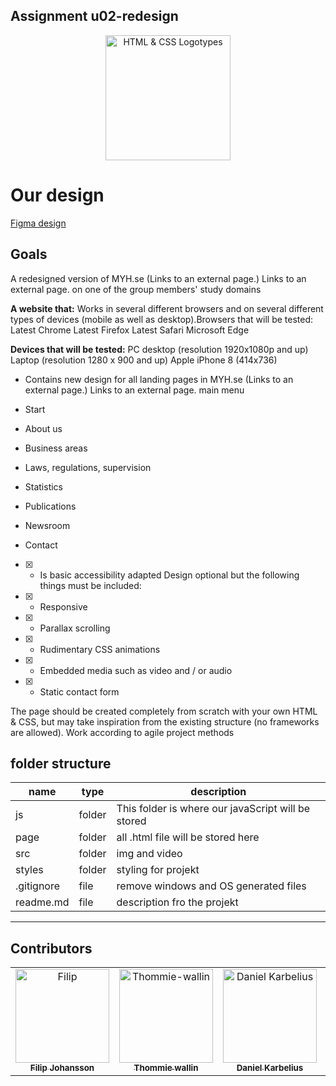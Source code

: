 ## Assignment u02-redesign

<div  align="center">
<img  width="200"  src="https://miro.medium.com/max/792/1*lJ32Bl-lHWmNMUSiSq17gQ.png"  alt="HTML & CSS Logotypes">
</div>

# Our design

<a href="https://www.figma.com/file/oMR5ic6sLd2IVY8ZVC1U14/myh?node-id=0%3A1">Figma design</a>

## Goals

A redesigned version of MYH.se (Links to an external page.) Links to an external page. on one of the group members' study domains

**A website that:**
Works in several different browsers and on several different types of devices (mobile as well as desktop).Browsers that will be tested:
Latest Chrome
Latest Firefox
Latest Safari
Microsoft Edge

**Devices that will be tested:**
PC desktop (resolution 1920x1080p and up)
Laptop (resolution 1280 x 900 and up)
Apple iPhone 8 (414x736)

- Contains new design for all landing pages in MYH.se (Links to an external page.) Links to an external page. main menu

- Start
- About us
- Business areas
- Laws, regulations, supervision
- Statistics
- Publications
- Newsroom
- Contact

- [x] - Is basic accessibility adapted
    Design optional but the following things must be included:
- [x] - Responsive

- [x] - Parallax scrolling

- [x] - Rudimentary CSS animations

- [x] - Embedded media such as video and / or audio

- [x] - Static contact form

The page should be created completely from scratch with your own HTML & CSS, but may take inspiration from the existing structure (no frameworks are allowed).
Work according to agile project methods

<!-- structure exampel -->

## folder structure

| name       | type   | description                                        |
| ---------- | ------ | -------------------------------------------------- |
| js         | folder | This folder is where our javaScript will be stored |
| page       | folder | all .html file will be stored here                 |
| src        | folder | img and video                                      |
| styles     | folder | styling for projekt                                |
| .gitignore | file   | remove windows and OS generated files               |
| readme.md  | file   | description fro the projekt                        |

<!-- readme: contributors -start -->

---

## Contributors

<table>
<tr>
    <td align="center">
        <a href="https://github.com/Fijo-Lurk">
            <img src="https://avatars1.githubusercontent.com/u/70694476?s=400&u=eebe2ab919b6cc1f788dff542528869ca1891fa2&v=4" width="150;" alt="Filip"/>
            <br />
            <sub><b>Filip Johansson</b></sub>
        </a>
    </td>
     <td align="center">
        <a href="https://github.com/thommie-wallin">
            <img src="https://avatars1.githubusercontent.com/u/70706437?s=460&v=4" width="150;" alt="Thommie-wallin"/>
            <br />
            <sub><b>Thommie wallin</b></sub>
        </a>
    </td>
     <td align="center">
        <a href="https://github.com/danielkarbelius">
            <img src="https://avatars0.githubusercontent.com/u/70699411?s=460&u=d332127c392e2e61d57d1e774526d02a70c9b8d1&v=4" width="150;" alt="Daniel Karbelius"/>
            <br />
            <sub><b>Daniel Karbelius</b></sub>
        </a>
    </td>
     <td align="center">
        <a href="https://github.com/IamShazaam">
            <img src="https://avatars0.githubusercontent.com/u/71892760?s=460&u=a40399e7030fa04a05d37b3f65e78b822e1a5667&v=4" width="150;" alt="Jona"/>
            <br />
            <sub><b>IamShazaam</b></sub>
        </a>
    </td>
     <td align="center">
        <a href="https://github.com/natalienilsson93">
            <img src="https://avatars3.githubusercontent.com/u/70695262?s=460&v=4" width="150;" alt="natalienilsson93"/>
            <br />
            <sub><b>Natalie Nilsson</b></sub>
        </a>
    </td>
     <td align="center">
        <a href="https://github.com/zahrasaad">
            <img src="https://avatars1.githubusercontent.com/u/71315509?s=460&u=bf38c8fc46521810152f2366d300111fd210ab22&v=4" width="150;" alt="Zahrasaad"/>
            <br />
            <sub><b>zahrasaad</b></sub>
        </a>
    </td>
   </table>
<!-- readme: contributors -end -->
